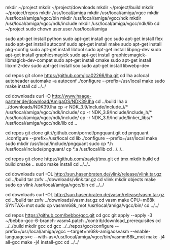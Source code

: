 
mkdir ~/project
mkdir ~/project/downloads
mkdir ~/project/build
mkdir ~/project/repos
mkdir /usr/local/amiga
mkdir /usr/local/amiga/vgcc
mkdir /usr/local/amiga/vgcc/bin
mkdir /usr/local/amiga/vgcc/ndk
mkdir /usr/local/amiga/vgcc/ndk/include
mkdir /usr/local/amiga/vgcc/ndk/lib
cd ~/project
sudo chown user.user /usr/local/amiga

sudo apt-get install python
sudo apt-get install gcc
sudo apt-get install flex
sudo apt-get install autoconf
sudo apt-get install make
sudo apt-get install pkg-config
sudo apt-get install libtool
sudo apt-get install libpng-dev
sudo apt-get install graphicsmagick
sudo apt-get install graphicsmagick-libmagick-dev-compat
sudo apt-get install cmake
sudo apt-get install libxml2-dev
sudo apt-get install sox
sudo apt-get install libwebp-dev


cd repos
git clone https://github.com/jca02266/lha.git
cd lha
aclocal
autoheader
automake -a
autoconf
./configure --prefix=/usr/local
make
sudo make install
cd ../../


cd downloads
curl -O http://www.haage-partner.de/download/AmigaOS/NDK39.lha
cd ../build
lha x ../downloads/NDK39.lha
cp -r NDK_3.9/Include/include_i/* /usr/local/amiga/vgcc/ndk/include/
cp -r NDK_3.9/Include/include_h/* /usr/local/amiga/vgcc/ndk/include/
cp -r NDK_3.9/Include/linker_libs/* /usr/local/amiga/vgcc/ndk/lib
cd ..


cd repos
git clone git://github.com/pornel/pngquant.git
cd pngquant
./configure --prefix=/usr/local
cd lib
./configure --prefix=/usr/local
make
sudo mkdir /usr/local/include/pngquant
sudo cp *.h /usr/local/include/pngquant/
cp *.a /usr/local/lib
cd ../../..


cd repos
git clone https://github.com/baylej/tmx.git
cd tmx
mkdir build
cd build
cmake ..
sudo make install
cd ../../..


cd downloads
curl -OL http://sun.hasenbraten.de/vlink/release/vlink.tar.gz
cd ../build
tar zxfv ../downloads/vlink.tar.gz 
cd vlink
mkdir objects
make
sudo cp vlink /usr/local/amiga/vgcc/bin
cd ../../


cd downloads
curl -OL http://sun.hasenbraten.de/vasm/release/vasm.tar.gz
cd ../build
tar zxfv ../downloads/vasm.tar.gz
cd vasm
make CPU=m68k SYNTAX=mot
sudo cp vasmm68k_mot /usr/local/amiga/vgcc/bin/
cd ../../


cd repos
https://github.com/bebbo/gcc.git
cd gcc
git apply --apply -3 ~/bebbo-gcc-6-branch-vasm4.patch
./contrib/download_prerequisites
cd ../../build
mkdir gcc
cd gcc
../../repos/gcc/configure --prefix=/usr/local/amiga/vgcc --target=m68k-amigaosvasm --enable-languages=c --with-as=/usr/local/amiga/vgcc/bin/vasmm68k_mot
make -j4 all-gcc
make -j4 install-gcc
cd ../../
